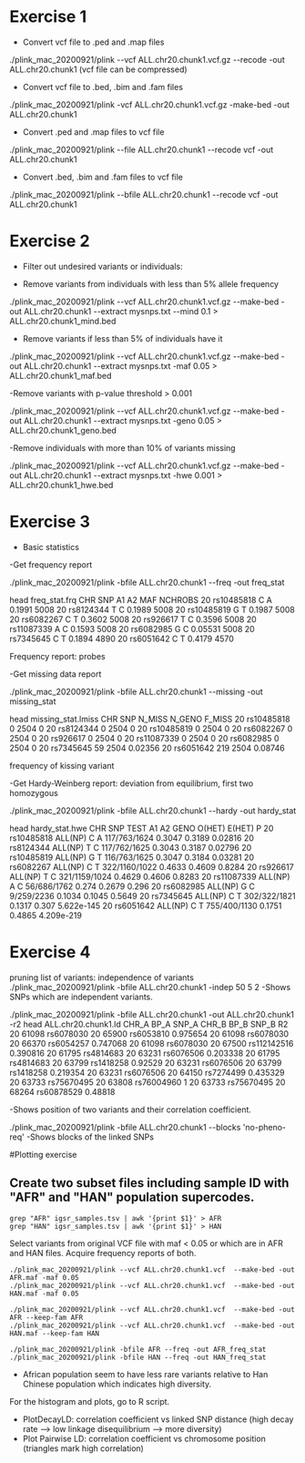# Exercise 1

* Convert vcf file to .ped and .map files

./plink_mac_20200921/plink --vcf ALL.chr20.chunk1.vcf.gz --recode -out ALL.chr20.chunk1 
(vcf file can be compressed)

* Convert vcf file to .bed, .bim and .fam files

./plink_mac_20200921/plink -vcf ALL.chr20.chunk1.vcf.gz -make-bed -out ALL.chr20.chunk1 

* Convert .ped and .map files to vcf file

./plink_mac_20200921/plink --file ALL.chr20.chunk1  --recode vcf -out ALL.chr20.chunk1

* Convert .bed, .bim and .fam files to vcf file

./plink_mac_20200921/plink --bfile ALL.chr20.chunk1  --recode vcf -out ALL.chr20.chunk1

# Exercise 2

* Filter out undesired variants or individuals:

- Remove variants from individuals with less than 5% allele frequency 

./plink_mac_20200921/plink --vcf ALL.chr20.chunk1.vcf.gz --make-bed -out ALL.chr20.chunk1 --extract mysnps.txt --mind 0.1 > ALL.chr20.chunk1_mind.bed

- Remove variants if less than 5% of individuals have it

./plink_mac_20200921/plink --vcf ALL.chr20.chunk1.vcf.gz --make-bed -out ALL.chr20.chunk1 --extract mysnps.txt -maf 0.05 > ALL.chr20.chunk1_maf.bed

-Remove variants with p-value threshold > 0.001

./plink_mac_20200921/plink --vcf ALL.chr20.chunk1.vcf.gz --make-bed -out ALL.chr20.chunk1 --extract mysnps.txt -geno 0.05 > ALL.chr20.chunk1_geno.bed

-Remove individuals with more than 10% of variants missing

./plink_mac_20200921/plink --vcf ALL.chr20.chunk1.vcf.gz --make-bed -out ALL.chr20.chunk1 --extract mysnps.txt -hwe 0.001 > ALL.chr20.chunk1_hwe.bed

# Exercise 3

* Basic statistics

-Get frequency report

./plink_mac_20200921/plink -bfile ALL.chr20.chunk1 --freq -out freq_stat

head freq_stat.frq
 CHR          SNP   A1   A2          MAF  NCHROBS
  20   rs10485818    C    A       0.1991     5008
  20    rs8124344    T    C       0.1989     5008
  20   rs10485819    G    T       0.1987     5008
  20    rs6082267    C    T       0.3602     5008
  20     rs926617    T    C       0.3596     5008
  20   rs11087339    A    C       0.1593     5008
  20    rs6082985    G    C      0.05531     5008
  20    rs7345645    C    T       0.1894     4890
  20    rs6051642    C    T       0.4179     4570
  
  Frequency report: probes
  
  -Get missing data report
  
  ./plink_mac_20200921/plink -bfile ALL.chr20.chunk1 --missing -out missing_stat
  
  head missing_stat.lmiss
   CHR          SNP   N_MISS   N_GENO   F_MISS
  20   rs10485818        0     2504        0
  20    rs8124344        0     2504        0
  20   rs10485819        0     2504        0
  20    rs6082267        0     2504        0
  20     rs926617        0     2504        0
  20   rs11087339        0     2504        0
  20    rs6082985        0     2504        0
  20    rs7345645       59     2504  0.02356
  20    rs6051642      219     2504  0.08746
  
  frequency of kissing variant
  
  -Get Hardy-Weinberg report: deviation from equilibrium, first two homozygous
  
  ./plink_mac_20200921/plink -bfile ALL.chr20.chunk1 --hardy -out hardy_stat
  
  head hardy_stat.hwe
   CHR          SNP     TEST   A1   A2                 GENO   O(HET)   E(HET)            P 
  20   rs10485818  ALL(NP)    C    A         117/763/1624   0.3047   0.3189      0.02816
  20    rs8124344  ALL(NP)    T    C         117/762/1625   0.3043   0.3187      0.02796
  20   rs10485819  ALL(NP)    G    T         116/763/1625   0.3047   0.3184      0.03281
  20    rs6082267  ALL(NP)    C    T        322/1160/1022   0.4633   0.4609       0.8284
  20     rs926617  ALL(NP)    T    C        321/1159/1024   0.4629   0.4606       0.8283
  20   rs11087339  ALL(NP)    A    C          56/686/1762    0.274   0.2679        0.296
  20    rs6082985  ALL(NP)    G    C           9/259/2236   0.1034   0.1045       0.5649
  20    rs7345645  ALL(NP)    C    T         302/322/1821   0.1317    0.307   5.622e-145
  20    rs6051642  ALL(NP)    C    T         755/400/1130   0.1751   0.4865   4.209e-219

# Exercise 4

pruning list of variants: independence of variants
./plink_mac_20200921/plink -bfile ALL.chr20.chunk1 -indep 50 5 2
-Shows SNPs which are independent variants.

./plink_mac_20200921/plink -bfile ALL.chr20.chunk1 -out ALL.chr20.chunk1 -r2
head ALL.chr20.chunk1.ld
 CHR_A         BP_A                                             SNP_A  CHR_B         BP_B                                             SNP_B           R2 
    20        61098                                         rs6078030     20        65900                                         rs6053810     0.975654 
    20        61098                                         rs6078030     20        66370                                         rs6054257     0.747068 
    20        61098                                         rs6078030     20        67500                                       rs112142516     0.390816 
    20        61795                                         rs4814683     20        63231                                         rs6076506     0.203338 
    20        61795                                         rs4814683     20        63799                                         rs1418258      0.92529 
    20        63231                                         rs6076506     20        63799                                         rs1418258     0.219354 
    20        63231                                         rs6076506     20        64150                                         rs7274499     0.435329 
    20        63733                                        rs75670495     20        63808                                        rs76004960            1 
    20        63733                                        rs75670495     20        68264                                        rs60878529      0.48818

-Shows position of two variants and their correlation coefficient. 

./plink_mac_20200921/plink -bfile ALL.chr20.chunk1 --blocks 'no-pheno-req'
-Shows blocks of the linked SNPs



#Plotting exercise

## Create two subset files including sample ID with "AFR" and "HAN" population supercodes.

``` 
grep "AFR" igsr_samples.tsv | awk '{print $1}' > AFR
grep "HAN" igsr_samples.tsv | awk '{print $1}' > HAN
```

Select variants from original VCF file with maf < 0.05 or which are in AFR and HAN files. Acquire frequency reports of both.

```
./plink_mac_20200921/plink --vcf ALL.chr20.chunk1.vcf  --make-bed -out AFR.maf -maf 0.05
./plink_mac_20200921/plink --vcf ALL.chr20.chunk1.vcf  --make-bed -out HAN.maf -maf 0.05

./plink_mac_20200921/plink --vcf ALL.chr20.chunk1.vcf  --make-bed -out AFR --keep-fam AFR
./plink_mac_20200921/plink --vcf ALL.chr20.chunk1.vcf  --make-bed -out HAN.maf --keep-fam HAN

./plink_mac_20200921/plink -bfile AFR --freq -out AFR_freq_stat
./plink_mac_20200921/plink -bfile HAN --freq -out HAN_freq_stat
```

* African population seem to have less rare variants relative to Han Chinese population which indicates high diversity. 

For the histogram and plots, go to R script.

* PlotDecayLD: correlation coefficient vs linked SNP distance (high decay rate --> low linkage disequilibrium --> more diversity) 
* Plot Pairwise LD: correlation coefficient vs chromosome position (triangles mark high correlation)



